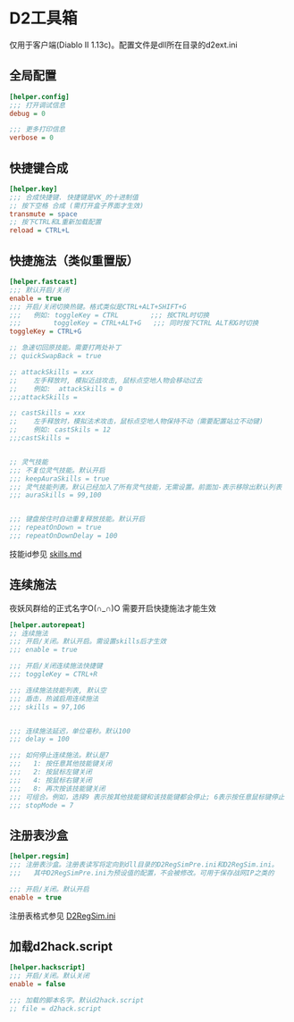 # D2工具箱

仅用于客户端(Diablo II 1.13c)。配置文件是dll所在目录的d2ext.ini

## 全局配置

``` ini
[helper.config]
;;; 打开调试信息
debug = 0

;;; 更多打印信息
verbose = 0
```

## 快捷键合成

``` ini
[helper.key]
;;; 合成快捷键. 快捷键是VK_的十进制值
;; 按下空格 合成 (需打开盒子界面才生效)
transmute = space
;; 按下CTRL和L重新加载配置
reload = CTRL+L
```

## 快捷施法（类似重置版）

``` ini
[helper.fastcast]
;;; 默认开启/关闭
enable = true
;;; 开启/关闭切换热键。格式类似是CTRL+ALT+SHIFT+G
;;;   例如: toggleKey = CTRL        ;;; 按CTRL时切换
;;;        toggleKey = CTRL+ALT+G   ;;; 同时按下CTRL ALT和G时切换
toggleKey = CTRL+G

;; 急速切回原技能。需要打两处补丁
;; quickSwapBack = true

;; attackSkills = xxx
;;    左手释放时, 模拟近战攻击, 鼠标点空地人物会移动过去
;;    例如:  attackSkills = 0
;;;attackSkills =

;; castSkills = xxx
;;    左手释放时，模拟法术攻击，鼠标点空地人物保持不动（需要配置站立不动键)
;;    例如: castSkils = 12
;;;castSkills =


;; 灵气技能
;;; 不复位灵气技能。默认开启
;;; keepAuraSkills = true
;;; 灵气技能列表。默认已经加入了所有灵气技能，无需设置。前面加-表示移除出默认列表
;;; auraSkills = 99,100


;;; 键盘按住时自动重复释放技能。默认开启
;;; repeatOnDown = true
;;; repeatOnDownDelay = 100

```
技能id参见 [skills.md](https://github.com/dabeibao/d2helper/blob/main/examples/skills.md)

## 连续施法
夜妖风群给的正式名字O(∩_∩)O
需要开启快捷施法才能生效

``` ini
[helper.autorepeat]
;; 连续施法
;;; 开启/关闭。默认开启。需设置skills后才生效
;;; enable = true

;;; 开启/关闭连续施法快捷键
;;; toggleKey = CTRL+R

;;; 连续施法技能列表, 默认空
;;; 盾击，热诚启用连续施法
;;; skills = 97,106


;;; 连续施法延迟，单位毫秒。默认100
;;; delay = 100

;;; 如何停止连续施法。默认是7
;;;   1: 按任意其他技能键关闭
;;;   2: 按鼠标左键关闭
;;;   4: 按鼠标右键关闭
;;;   8: 再次按该技能键关闭
;;; 可组合。例如，选择9 表示按其他技能键和该技能键都会停止; 6表示按任意鼠标键停止
;;; stopMode = 7
```


## 注册表沙盒

``` ini
[helper.regsim]
;;; 注册表沙盒。注册表读写将定向到dll目录的D2RegSimPre.ini和D2RegSim.ini。
;;;   其中D2RegSimPre.ini为预设值的配置，不会被修改。可用于保存战网IP之类的

;;; 开启/关闭。默认开启
enable = true
```
注册表格式参见
   [D2RegSim.ini](https://github.com/dabeibao/d2helper/blob/main/examples/D2RegSim.ini)

## 加载d2hack.script

``` ini
[helper.hackscript]
;;; 开启/关闭。默认关闭
enable = false

;;; 加载的脚本名字。默认d2hack.script
;; file = d2hack.script
```

